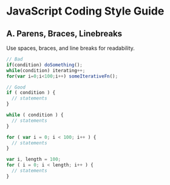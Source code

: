 # JavaScript Coding Style Guide

## A. Parens, Braces, Linebreaks

Use spaces, braces, and line breaks for readability.

```js
// Bad
if(condition) doSomething();
while(condition) iterating++;
for(var i=0;i<100;i++) someIterativeFn();

// Good
if ( condition ) {
  // statements
}

while ( condition ) {
  // statements
}

for ( var i = 0; i < 100; i++ ) {
  // statements
}

var i, length = 100;
for ( i = 0; i < length; i++ ) {
  // statements
}
